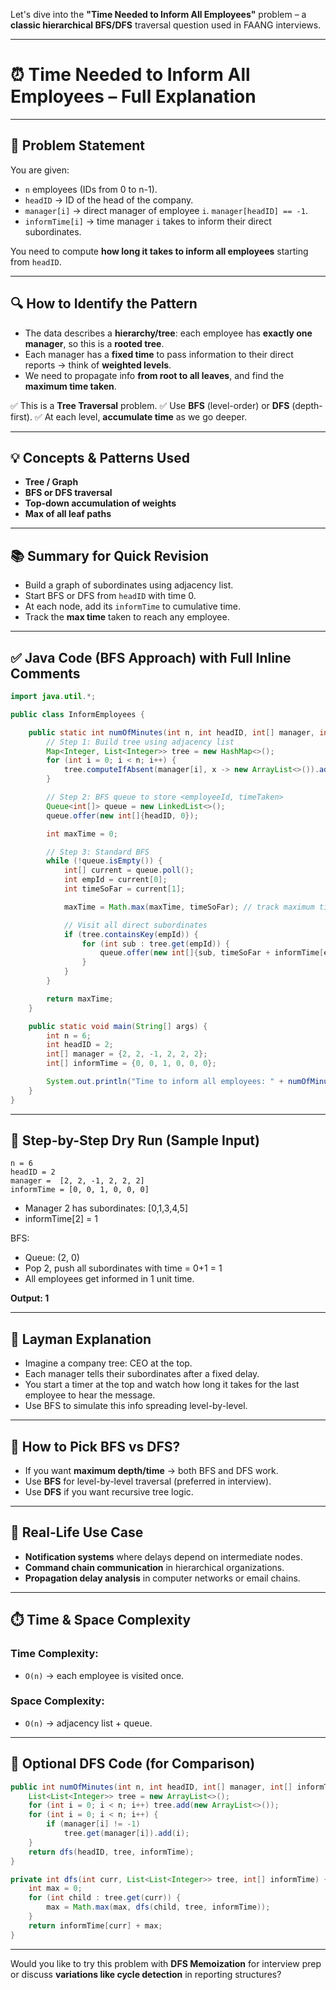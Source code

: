 Let's dive into the **"Time Needed to Inform All Employees"** problem – a **classic hierarchical BFS/DFS** traversal question used in FAANG interviews.

---

# ⏰ Time Needed to Inform All Employees – Full Explanation

---

## 📘 Problem Statement

You are given:

* `n` employees (IDs from 0 to n-1).
* `headID` → ID of the head of the company.
* `manager[i]` → direct manager of employee `i`. `manager[headID] == -1`.
* `informTime[i]` → time manager `i` takes to inform their direct subordinates.

You need to compute **how long it takes to inform all employees** starting from `headID`.

---

## 🔍 How to Identify the Pattern

* The data describes a **hierarchy/tree**: each employee has **exactly one manager**, so this is a **rooted tree**.
* Each manager has a **fixed time** to pass information to their direct reports → think of **weighted levels**.
* We need to propagate info **from root to all leaves**, and find the **maximum time taken**.

✅ This is a **Tree Traversal** problem.
✅ Use **BFS** (level-order) or **DFS** (depth-first).
✅ At each level, **accumulate time** as we go deeper.

---

## 💡 Concepts & Patterns Used

* **Tree / Graph**
* **BFS or DFS traversal**
* **Top-down accumulation of weights**
* **Max of all leaf paths**

---

## 📚 Summary for Quick Revision

* Build a graph of subordinates using adjacency list.
* Start BFS or DFS from `headID` with time 0.
* At each node, add its `informTime` to cumulative time.
* Track the **max time** taken to reach any employee.

---

## ✅ Java Code (BFS Approach) with Full Inline Comments

```java
import java.util.*;

public class InformEmployees {

    public static int numOfMinutes(int n, int headID, int[] manager, int[] informTime) {
        // Step 1: Build tree using adjacency list
        Map<Integer, List<Integer>> tree = new HashMap<>();
        for (int i = 0; i < n; i++) {
            tree.computeIfAbsent(manager[i], x -> new ArrayList<>()).add(i);
        }

        // Step 2: BFS queue to store <employeeId, timeTaken>
        Queue<int[]> queue = new LinkedList<>();
        queue.offer(new int[]{headID, 0});

        int maxTime = 0;

        // Step 3: Standard BFS
        while (!queue.isEmpty()) {
            int[] current = queue.poll();
            int empId = current[0];
            int timeSoFar = current[1];

            maxTime = Math.max(maxTime, timeSoFar); // track maximum time to any node

            // Visit all direct subordinates
            if (tree.containsKey(empId)) {
                for (int sub : tree.get(empId)) {
                    queue.offer(new int[]{sub, timeSoFar + informTime[empId]});
                }
            }
        }

        return maxTime;
    }

    public static void main(String[] args) {
        int n = 6;
        int headID = 2;
        int[] manager = {2, 2, -1, 2, 2, 2};
        int[] informTime = {0, 0, 1, 0, 0, 0};

        System.out.println("Time to inform all employees: " + numOfMinutes(n, headID, manager, informTime)); // Output: 1
    }
}
```

---

## 🧪 Step-by-Step Dry Run (Sample Input)

```text
n = 6
headID = 2
manager =  [2, 2, -1, 2, 2, 2]
informTime = [0, 0, 1, 0, 0, 0]
```

* Manager 2 has subordinates: \[0,1,3,4,5]
* informTime\[2] = 1

BFS:

* Queue: (2, 0)
* Pop 2, push all subordinates with time = 0+1 = 1
* All employees get informed in 1 unit time.

**Output: 1**

---

## 🧠 Layman Explanation

* Imagine a company tree: CEO at the top.
* Each manager tells their subordinates after a fixed delay.
* You start a timer at the top and watch how long it takes for the last employee to hear the message.
* Use BFS to simulate this info spreading level-by-level.

---

## 🧠 How to Pick BFS vs DFS?

* If you want **maximum depth/time** → both BFS and DFS work.
* Use **BFS** for level-by-level traversal (preferred in interview).
* Use **DFS** if you want recursive tree logic.

---

## 🧠 Real-Life Use Case

* **Notification systems** where delays depend on intermediate nodes.
* **Command chain communication** in hierarchical organizations.
* **Propagation delay analysis** in computer networks or email chains.

---

## ⏱️ Time & Space Complexity

### Time Complexity:

* `O(n)` → each employee is visited once.

### Space Complexity:

* `O(n)` → adjacency list + queue.

---

## 🚀 Optional DFS Code (for Comparison)

```java
public int numOfMinutes(int n, int headID, int[] manager, int[] informTime) {
    List<List<Integer>> tree = new ArrayList<>();
    for (int i = 0; i < n; i++) tree.add(new ArrayList<>());
    for (int i = 0; i < n; i++) {
        if (manager[i] != -1)
            tree.get(manager[i]).add(i);
    }
    return dfs(headID, tree, informTime);
}

private int dfs(int curr, List<List<Integer>> tree, int[] informTime) {
    int max = 0;
    for (int child : tree.get(curr)) {
        max = Math.max(max, dfs(child, tree, informTime));
    }
    return informTime[curr] + max;
}
```

---

Would you like to try this problem with **DFS Memoization** for interview prep or discuss **variations like cycle detection** in reporting structures?
